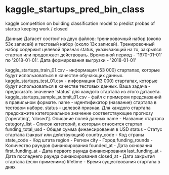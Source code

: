 # kaggle_startups_pred_bin_class
 kaggle competition on building classification model to predict probas of startup keeping work / closed
 
Данные
Датасет состоит из двух файлов: тренировочный набор (около 53к записей) и тестовый набор (около 13к записей). Тренировочный набор содержит целевой признак status, указывающий на то, закрылся стартап или продолжает действовать. Временной период - '1970-01-01' по '2018-01-01'. Дата формирования выгрузки - '2018-01-01'

kaggle_startups_train_01.csv - информация (53 000) стартапах, которые будут использоваться в качестве обучающих данных.
kaggle_startups_test_01.csv - информация (13 000) стартапах, которые будут использоваться в качестве тестовых данных. Ваша задача - предсказать значение 'status' для каждого стартапа из этого датасета.
kaggle_startups_sample_submit_01.csv - файл с примером предсказаний в правильном формате.
name - идентификатор (название) стартапа в тестовом наборе.
status - целевой признак. Для каждого стартапа предскажите категориальное значение соответствующее прогнозу ['operating', 'closed'].
Описание полей данных
name - Название стартапа
category_list - Список категорий, к которым относится стартап
funding_total_usd - Общая сумма финансирования в USD
status - Статус стартапа (закрыт или действующий)
country_code - Код страны
state_code - Код штата
region - Регион
city - Город
funding_rounds - Количество раундов финансирования
founded_at - Дата основания
first_funding_at - Дата первого раунда финансирования
last_funding_at - Дата последнего раунда финансирования
closed_at - Дата закрытия стартапа (если применимо)
lifetime - Время существования стартапа в днях
